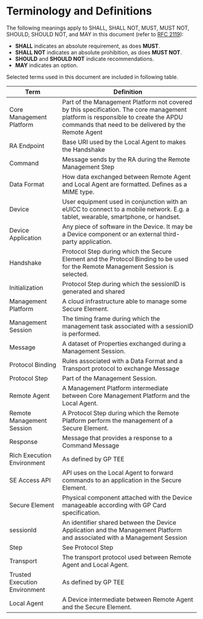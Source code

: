 Terminology and Definitions
===========================

The following meanings apply to SHALL, SHALL NOT, MUST, MUST NOT, SHOULD, SHOULD NOT, and MAY in this document (refer to [RFC 2119](https://www.rfc-editor.org/rfc/rfc2119)):
- **SHALL** indicates an absolute requirement, as does **MUST**.
- **SHALL NOT** indicates an absolute prohibition, as does **MUST NOT**.
- **SHOULD** and **SHOULD NOT** indicate recommendations.
- **MAY** indicates an option.


Selected terms used in this document are included in following table.

| Term                                                                    | Definition                                                                                                                                                                               |
|-------------------------------------------------------------------------|------------------------------------------------------------------------------------------------------------------------------------------------------------------------------------------|
| <a name="CoreManagementPlatform">Core Management Platform</a>           | Part of the Management Platform not covered by this specification. The core management platform is responsible to create the APDU commands that need to be delivered by the Remote Agent |
| <a name="RAEndpoint">RA Endpoint</a>                                    | Base URI used by the Local Agent to makes the Handshake                                                                                                                                  |
| <a name="Command">Command</a>                                           | Message sends by the RA during the Remote Management Step                                                                                                                                |
| <a name="DataFormat">Data Format</a>                                    | How data exchanged between Remote Agent and Local Agent are formatted. Defines as a MIME type.                                                                                           |
| <a name="Device">Device</a>                                             | User equipment used in conjunction with an eUICC to connect to a mobile network. E.g. a tablet, wearable, smartphone, or handset.                                                        |
| <a name="DeviceApplication">Device Application</a>                      | Any piece of software in the Device. It may be a Device component or an external third-party application.                                                                                |
| <a name="Handshake">Handshake</a>                                       | Protocol Step during which the Secure Element and the Protocol Binding to be used for the Remote Management Session is selected.                                                         |
| <a name="Initialisation">Initialization</a>                             | Protocol Step during which the sessionID is generated and shared                                                                                                                         |
| <a name="ManagementPlatform">Management Platform</a>                    | A cloud infrastructure able to manage some Secure Element.                                                                                                                               |
| <a name="ManagementSession">Management Session</a>                      | The timing frame during which the management task associated with a sessionID is performed.                                                                                              |
| <a name="Message">Message</a>                                           | A dataset of Properties exchanged during a Management Session.                                                                                                                           |
| <a name="ProtocolBinding">Protocol Binding</a>                          | Rules associated with a Data Format and a Transport protocol to exchange Message                                                                                                         |
| <a name="ProtocolStep">Protocol Step</a>                                | Part of the Management Session.                                                                                                                                                          |
| <a name="RemoteAgent">Remote Agent</a>                                  | A Management Platform intermediate between Core Management Platform and the Local Agent.                                                                                                 |
| <a name="RemoteManagementSession">Remote Management Session</a>         | A Protocol Step during which the Remote Platform perform the management of a Secure Element.                                                                                             |
| <a name="Response">Response</a>                                         | Message that provides a response to a Command Message                                                                                                                                    |
| <a name="RichExecutionEnvironment">Rich Execution Environment</a>       | As defined by GP TEE                                                                                                                                                                     |
| <a name="SEAccessAPI">SE Access API</a>                                 | API uses on the Local Agent to forward commands to an application in the Secure Element.                                                                                                 |
| <a name="SecureElement">Secure Element</a>                              | Physical component attached with the Device manageable according with GP Card specification.                                                                                             |
| <a name="sessionID">sessionId</a>                                       | An identifier shared between the Device Application and the Management Platform and associated with a Management Session                                                                 |
| <a name="Step">Step</a>                                                 | See Protocol Step                                                                                                                                                                        |
| <a name="Transport">Transport</a>                                       | The transport protocol used between Remote Agent and Local Agent.                                                                                                                        |
| <a name="TrustedExecutionEnvironment">Trusted Execution Environment</a> | As defined by GP TEE                                                                                                                                                                     |
| <a name="LocalAgent">Local Agent</a>                                    | A Device intermediate between Remote Agent and the Secure Element.                                                                                                                       |


